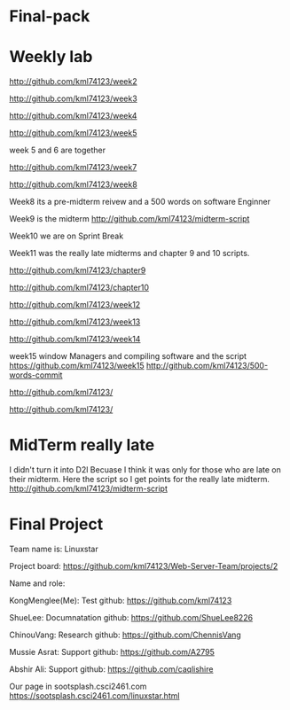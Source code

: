 # Final-pack

# Weekly lab
http://github.com/kml74123/week2

http://github.com/kml74123/week3

http://github.com/kml74123/week4

http://github.com/kml74123/week5

week 5 and 6 are together

http://github.com/kml74123/week7

http://github.com/kml74123/week8

Week8 its a pre-midterm reivew and a 500 words on software Enginner

Week9 is the midterm http://github.com/kml74123/midterm-script 

Week10 we are on Sprint Break

Week11 was the really late midterms and chapter 9 and 10 scripts.

http://github.com/kml74123/chapter9

http://github.com/kml74123/chapter10


http://github.com/kml74123/week12

http://github.com/kml74123/week13

http://github.com/kml74123/week14

week15 window Managers and compiling software and the script https://github.com/kml74123/week15
http://github.com/kml74123/500-words-commit

http://github.com/kml74123/

http://github.com/kml74123/











# MidTerm really late 
I didn't turn it into D2l Becuase I think it was only for those who are late on their midterm. Here the script so I get points for the really late midterm.
http://github.com/kml74123/midterm-script


# Final Project
Team name is: Linuxstar 

Project board: https://github.com/kml74123/Web-Server-Team/projects/2

Name and role:

KongMenglee(Me): Test github: https://github.com/kml74123

ShueLee: Documnatation github: https://github.com/ShueLee8226

ChinouVang: Research github: https://github.com/ChennisVang

Mussie Asrat: Support github: https://github.com/A2795

Abshir Ali: Support github: https://github.com/caqlishire

Our page in sootsplash.csci2461.com https://sootsplash.csci2461.com/linuxstar.html









